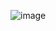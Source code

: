 ![image](https://user-images.githubusercontent.com/89271797/147596521-79f93531-8746-4a8c-bdd9-bcf8a6d5cd90.png)
